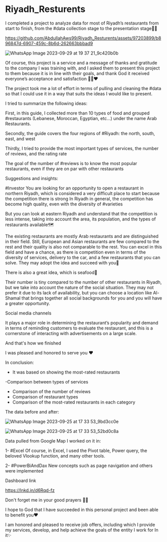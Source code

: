 # Riyadh_Resturents

I completed a project to analyze data for most of Riyadh’s restaurants from start to finish, from the #data collection stage to the presentation stage💪🏻


https://github.com/AbdullahAws99/Riyadh_Resturents/assets/97203899/b896847d-6907-459c-8b6d-262663bbbad9

![WhatsApp Image 2023-09-29 at 19 37 21_9c420b0b](https://github.com/AbdullahAws99/Riyadh_Resturents/assets/97203899/b310dbb9-83f2-4783-9e59-46ae9e05c6cb)


Of course, this project is a service and a message of thanks and gratitude to the company I was training with, and I asked them to present this project to them because it is in line with their goals, and thank God it received everyone’s acceptance and satisfaction 🙏🏻❤️

The project took me a lot of effort in terms of pulling and cleaning the #data so that I could use it in a way that suits the ideas I would like to present.

I tried to summarize the following ideas:

First, in this guide, I collected more than 10 types of food and grouped #restaurants (Lebanese, Moroccan, Egyptian, etc...) under the name Arab Restaurants.

Secondly, the guide covers the four regions of #Riyadh: the north, south, east, and west

Thirdly, I tried to provide the most important types of services, the number of reviews, and the rating rate

The goal of the number of #reviews is to know the most popular restaurants, even if they are on par with other restaurants

Suggestions and insights:

#Investor
You are looking for an opportunity to open a restaurant in northern Riyadh, which is considered a very difficult place to start because the competition there is strong
In Riyadh in general, the competition has become high quality, even with the diversity of #varieties

But you can look at eastern Riyadh and understand that the competition is less intense, taking into account the area, its population, and the types of restaurants available🗺️

The existing restaurants are mostly Arab restaurants and are distinguished in their field. Still, European and Asian restaurants are few compared to the rest and their quality is also not comparable to the rest.
You can excel in this field and have a chance, as there is competition even in terms of the diversity of services, delivery to the car, and a few restaurants that you can solve. They may adopt the idea and succeed with you💯


There is also a great idea, which is seafood🍤

Their number is tiny compared to the number of other restaurants in Riyadh, but we take into account the nature of the social situation. They may not prefer it due to its lack of availability, but you can choose a location like Al-Shamal that brings together all social backgrounds for you and you will have a greater opportunity.


Social media channels

It plays a major role in determining the restaurant’s popularity and demand in terms of reminding customers to evaluate the restaurant, and this is a cornerstone of interacting with advertisements on a large scale.

And that's how we finished

I was pleased and honored to serve you ❤️

In conclusion:

- It was based on showing the most-rated restaurants

-Comparison between types of services
- Comparison of the number of reviews
- Comparison of restaurant types
- Comparison of the most-rated restaurants in each category

The data before and after:


![WhatsApp Image 2023-09-25 at 17 33 53_9bd3cc0e](https://github.com/AbdullahAws99/Riyadh_Resturents/assets/97203899/0919ab66-2f31-4817-8ebe-f80f82c19df2)

![WhatsApp Image 2023-09-25 at 17 33 53_52bd0c8a](https://github.com/AbdullahAws99/Riyadh_Resturents/assets/97203899/c6dd2d39-02f4-4c84-ad8c-a21b654fedef)

Data pulled from Google Map
I worked on it in:

‏1- #Excel
Of course, in Excel, I used the Pivot table, Power query, the beloved Vlookup function, and many other tools.

‏2- #PowerBiAndDax
New concepts such as page navigation and others were implemented

Dashboard link

https://lnkd.in/d6Rqd-fz

Don't forget me in your good prayers 🙏🏻

I hope to God that I have succeeded in this personal project and been able to benefit you❤️

I am honored and pleased to receive job offers, including which I provide my services, develop, and help achieve the goals of the entity I work for
In it✨
